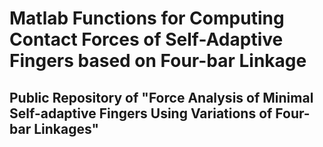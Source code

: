 # Matlab Functions for Computing Contact Forces of Self-Adaptive Fingers based on Four-bar Linkage
## Public Repository of "Force Analysis of Minimal Self-adaptive Fingers Using Variations of Four-bar Linkages"
